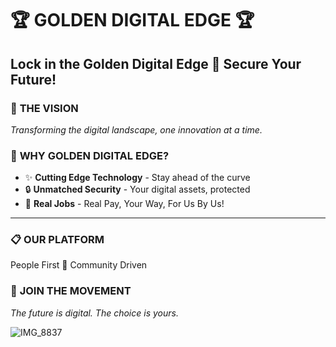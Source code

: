# 🏆 GOLDEN DIGITAL EDGE 🏆

## **Lock in the Golden Digital Edge 🔗 Secure Your Future!**

### 🚀 **THE VISION**
*Transforming the digital landscape, one innovation at a time.*

### 💎 **WHY GOLDEN DIGITAL EDGE?**
- ✨ **Cutting Edge Technology** - Stay ahead of the curve
- 🔒 **Unmatched Security** - Your digital assets, protected
- 🌟 **Real Jobs** - Real Pay, Your Way, For Us By Us!

---

### 📋 **OUR PLATFORM**
People First
🔸 Community Driven

### 🎉 **JOIN THE MOVEMENT**
*The future is digital. The choice is yours.*

![IMG_8837](https://github.com/user-attachments/assets/25591101-9535-446e-9644-b53e8e043bbb)
